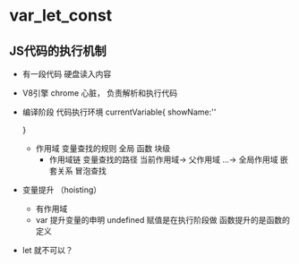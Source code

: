 # var_let_const
## JS代码的执行机制

- 有一段代码
    硬盘读入内容
- V8引擎
    chrome 心脏， 负责解析和执行代码
- 编译阶段
    代码执行环境
    currentVariable{
        showName:''

    }
    - 作用域 变量查找的规则
       全局
       函数
       块级
       - 作用域链
         变量查找的路径 当前作用域-> 父作用域 ...-> 全局作用域
    嵌套关系
    冒泡查找
- 变量提升 （hoisting）
    - 有作用域
    - var 提升变量的申明 undefined
      赋值是在执行阶段做
      函数提升的是函数的定义

- let 就不可以？